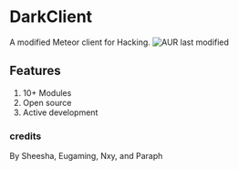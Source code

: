 # DarkClient
A modified Meteor client for Hacking.
<img alt="AUR last modified" src="https://img.shields.io/aur/last-modified/https://github.com/Satanaelcode/DarkClient?style=flat-square">
## Features

1. 10+ Modules
3. Open source
5. Active development



### credits
By Sheesha, Eugaming, Nxy, and Paraph
